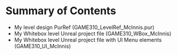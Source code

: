 Summary of Contents
=========================
- My level design PurRef (GAME310_LevelRef_McInnis.pur)
- My Whitebox level Unreal project file (GAME310_WBox_McInnis)
- My Whitebox level Unreal project file with UI Menu elements (GAME310_UI_McInnis)

